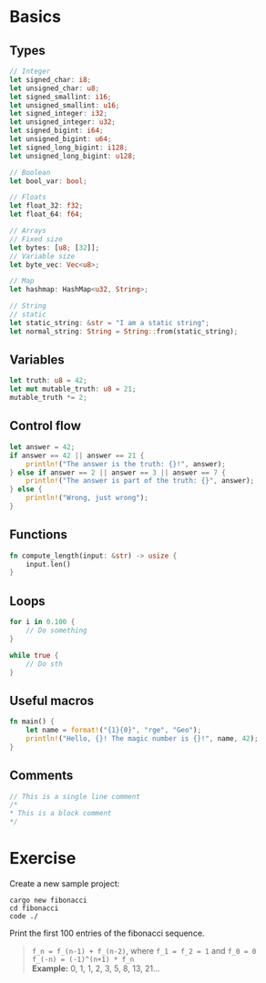 # Basics
## Types
```rust
// Integer
let signed_char: i8;
let unsigned_char: u8;
let signed_smallint: i16;
let unsigned_smallint: u16;
let signed_integer: i32;
let unsigned_integer: u32;
let signed_bigint: i64;
let unsigned_bigint: u64;
let signed_long_bigint: i128;
let unsigned_long_bigint: u128;

// Boolean
let bool_var: bool;

// Floats
let float_32: f32;
let float_64: f64;

// Arrays
// Fixed size
let bytes: [u8; [32]];
// Variable size
let byte_vec: Vec<u8>;

// Map
let hashmap: HashMap<u32, String>;

// String
// static
let static_string: &str = "I am a static string";
let normal_string: String = String::from(static_string);
```

## Variables
```rust
let truth: u8 = 42;
let mut mutable_truth: u8 = 21;
mutable_truth *= 2;
```

## Control flow
```rust
let answer = 42;
if answer == 42 || answer == 21 {
    println!("The answer is the truth: {}!", answer);
} else if answer == 2 || answer == 3 || answer == 7 {
    println!("The answer is part of the truth: {}", answer);
} else {
    println!("Wrong, just wrong");
}
```

## Functions
```rust
fn compute_length(input: &str) -> usize {
    input.len()
}
```

## Loops
```rust
for i in 0.100 {
    // Do something
}

while true {
    // Do sth
}
```

## Useful macros
```rust
fn main() {
    let name = format!("{1}{0}", "rge", "Geo");
    println!("Hello, {}! The magic number is {}!", name, 42);
}
```

## Comments
```rust
// This is a single line comment
/*
* This is a block comment
*/
```

# Exercise
Create a new sample project:
```shell-script
cargo new fibonacci
cd fibonacci
code ./
```
Print the first 100 entries of the fibonacci sequence.
> `f_n = f_(n-1) + f_(n-2)`, where `f_1 = f_2 = 1` and `f_0 = 0`  
> `f_(-n) = (-1)^(n+1) * f_n`    
> **Example:** 0, 1, 1, 2, 3, 5, 8, 13, 21...